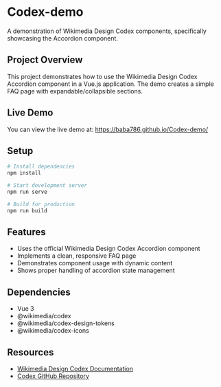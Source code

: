# Codex-demo

A demonstration of Wikimedia Design Codex components, specifically showcasing the Accordion component.

## Project Overview

This project demonstrates how to use the Wikimedia Design Codex Accordion component in a Vue.js application. The demo creates a simple FAQ page with expandable/collapsible sections.

## Live Demo

You can view the live demo at: https://baba786.github.io/Codex-demo/

## Setup

```bash
# Install dependencies
npm install

# Start development server
npm run serve

# Build for production
npm run build
```

## Features

- Uses the official Wikimedia Design Codex Accordion component
- Implements a clean, responsive FAQ page
- Demonstrates component usage with dynamic content
- Shows proper handling of accordion state management

## Dependencies

- Vue 3
- @wikimedia/codex
- @wikimedia/codex-design-tokens
- @wikimedia/codex-icons

## Resources

- [Wikimedia Design Codex Documentation](https://doc.wikimedia.org/codex/latest/)
- [Codex GitHub Repository](https://github.com/wikimedia/design-codex)
